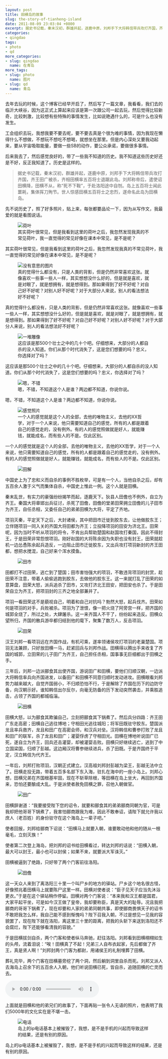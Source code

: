 ```yaml
---
layout: post
title: 田横岛的故事
slug: the-story-of-tianheng-island
date: 2011-08-09 23:03:04 +0800
excerpt: 据史书记载，秦末汉初，群雄并起，逐鹿中原，刘邦手下大将韩信带兵攻打齐国，齐王田广被杀，齐相田横率五百将士退踞此岛。刘邦称帝后，遣使诏田横降，田横不从，称死不下鞍，于赴洛阳途中自刎。岛上五百将士闻此噩耗，集体挥刀殉节。世人惊感田横五百将士之忠烈，遂命名此岛为田横岛。
categories:
- qingdao
tags:
- photo
- qd
more_categories:
- slug: qingdao
  name: 在青岛
more_tags:
- slug: photo
  name: 图片
- slug: qd
  name: 青岛
---
```


去年去玩的时候，这个博客已经早开启了，然后写了一篇文章，我看看，我们去的临沂大峡谷，因为这正式上算起来应该是第一次跟公司一起去玩，然后觉得比较新奇，比较刺激，比较想有些特殊的事情发生，比如说艳遇什么的，可是什么也没有发生。

工会组织去玩，我想我要不要去呢，要不要去真是个很为难的事情，因为我现在懒得什么不想做，不想玩不想吃不想喝，就想坐在那里。但是内心深处又要我动起来，要从宇宙吸取能量，要做一些SB的动作，要公众承诺，要做很多事情。

后来我去了，然后感觉良好的，带了一些我不知道的历史。我不知道这些历史好还是不好，反正我知道了。历史是这样的。

> 据史书记载，秦末汉初，群雄并起，逐鹿中原，刘邦手下大将韩信带兵攻打齐国，齐王田广被杀，齐相田横率五百将士退踞此岛。刘邦称帝后，遣使诏田横降，田横不从，称“死不下鞍”，于赴洛阳途中自刎。岛上五百将士闻此噩耗，集体挥刀殉节。世人惊感田横五百将士之忠烈，遂命名此岛为田横岛。

先不说历史了，照了好多照片，贴上来，每张都要品论一下，因为从写作文，我最爱的就是看图说话。

<figure>
	<img src="{{ site.path.uploads }}2011/08/09/the-story-of-tianheng-island/heye.jpg" alt="荷叶" />
	<figcaption>
		其实荷叶很常见，但是我看到这里的荷叶之后，我忽然发现我真的不常见荷叶，我一直觉得的常见好像在课本中常见，是不是呢？
	</figcaption>
</figure>

其实荷叶很常见，但是我看到这里的荷叶之后，我忽然发现我真的不常见荷叶，我一直觉得的常见好像在课本中常见，是不是呢？


<figure>
	<img src="{{ site.path.uploads }}2011/08/09/the-story-of-tianheng-island/nothing.jpg" alt="没有意思的图片" />
	<figcaption>
		真的觉得什么都没有，只是人类的背影，但是仍然非常喜欢这张。就像喜欢一些事一些人一样，其实想想没什么好的，但是就是喜欢，就是对眼了，就是想拥有，就是想得到。那如果得到了好不好呢？对自己好不好呢？对别人好不好呢？对于大部分人来说，别人的看法想法好不好呢？
	</figcaption>
</figure>

真的觉得什么都没有，只是人类的背影，但是仍然非常喜欢这张。就像喜欢一些事一些人一样，其实想想没什么好的，但是就是喜欢，就是对眼了，就是想拥有，就是想得到。那如果得到了好不好呢？对自己好不好呢？对别人好不好呢？对于大部分人来说，别人的看法想法好不好呢？

<figure>
	<img src="{{ site.path.uploads }}2011/08/09/the-story-of-tianheng-island/diaoxiang.jpg" alt="一堆雕像" />
	<figcaption>
		这应该是那500个壮士之中的几十个吧。仔细想来，大部分的人都自杀的没人知道。你们从那个时代消失了，这是您们想要的吗？忠义，你选择对了吗？
	</figcaption>
</figure>

这应该是那500个壮士之中的几十个吧。仔细想来，大部分的人都自杀的没人知道。你们从那个时代消失了，这是您们想要的吗？忠义，你选择对了吗？

<figure>
	<img src="{{ site.path.uploads }}2011/08/09/the-story-of-tianheng-island/zibao.jpg" alt="嗯，不错" />
	<figcaption>
		嗯，不错，不知道这个人是谁？两边都不知道，你说你说。
	</figcaption>
</figure>

嗯，不错，不知道这个人是谁？两边都不知道，你说你说。

<figure>
	<img src="{{ site.path.uploads }}2011/08/09/the-story-of-tianheng-island/feeling.jpg" alt="感觉照片" />
	<figcaption>
		一个人的感觉就是这个人的全部，去他的唯物主义，去他的XX哲学，对于一个人来说，他只需要知道自己的感觉，所有的人都是跟着自己的感觉走的，没有例外。有的人的感觉照做就是好人，就能赚钱，就能成名，而有些人的不是。仅此区别。
	</figcaption>
</figure>

一个人的感觉就是这个人的全部，去他的唯物主义，去他的XX哲学，对于一个人来说，他只需要知道自己的感觉，所有的人都是跟着自己的感觉走的，没有例外。有的人的感觉照做就是好人，就能赚钱，就能成名，而有些人的不是。仅此区别。

<figure>
	<img src="{{ site.path.uploads }}2011/08/09/the-story-of-tianheng-island/tianjie.jpg" alt="田解" />
</figure>

中国史上为了忠和义而自杀的事例不胜枚举，可是有一个人，当他自杀之后，却有五百余人激于义气而集体自杀，中国史上惟此一例。这个人就是田横。

秦末乱世，有实力的豪强纷纷揭竿而起，逐鹿天下。狄县人田儋也不例外，自立为齐王。秦国大将章邯出兵征讨，杀死了田儋，田儋的堂弟田荣拥立田儋的儿子田市为齐王，自任丞相，又委任自己的弟弟田横为大将，平定了齐地。

项羽灭秦，平定天下之后，大封诸侯，其中把田市迁徙到胶东去，让他做胶东王；立伴随项羽一同入关的齐国大将田都为齐王；立投降项羽的田安为济北王。田荣呢，因为当时不听从项羽的将令，不肯出兵帮助楚国和赵国攻打秦国，因此不得封王，于是田荣非常怨恨项羽。刚好赵国的大将陈余因为失职也没有封王，田荣就趁机一边怂恿陈余起兵造反，一边阻止田市迁徙胶东，又出兵攻打项羽新封的齐王田都，想把水搅混，自己好来个浑水摸鱼。

<figure>
	<img src="{{ site.path.uploads }}2011/08/09/the-story-of-tianheng-island/tianshi.jpg" alt="田市" />
</figure>

田都打不过田荣，逃亡到了楚国；田市害怕强大的项羽，不敢违背项羽的封赏，趁田荣不注意，带着人偷偷逃跑到胶东，去做他的胶东王。这一来就打乱了田荣的如意算盘，田荣大怒，派兵追杀了田市，又攻打济北王田安，把田安也杀了。于是田荣自立为齐王，把项羽封的三齐之地全部兼并了。

项羽一看田荣这不是藐视自己，明着和自己对抗吗？勃然大怒，起兵伐齐。田荣如何是项羽的对手，兵败被杀。项羽为了泄恨，像一把火烧了阿旁宫一样，把齐国的城郭全烧了，所过之处，大肆屠杀。这一来齐国人不干了，纷纷起来造反。田横众望所归，齐国的散兵游卒都归结到他的麾下，聚集了数万人，反击项羽。

<figure>
	<img src="{{ site.path.uploads }}2011/08/09/the-story-of-tianheng-island/tianrong.jpg" alt="田荣" />
</figure>

汉王刘邦一看项羽远在齐国作战，有机可乘，遂率领诸侯攻打项羽的老巢楚国。项羽无法兼顾，只好放田横一马，赶紧回兵与刘邦作战。田横得以腾出手来收复了齐国的城郭，立田荣的儿子田广为齐王，自己担任丞相，国事事无巨细都出于田横之手。

三年后，刘邦一边派郦食其出使齐国，游说田广和田横，要他们归顺汉朝，一边派大将韩信率兵向齐国进发，以备田广和田横不同意归顺时发动进攻。田横眼看刘邦势力越来越大，自觉齐国弱小，不归顺恐怕不行，于是解除了齐国在历下的边防守备，向汉朝示好。谁知韩信出尔反尔，向毫无防备的历下发动突然袭击，并乘胜追击，占领了齐国的都城临淄。

<figure>
	<img src="{{ site.path.uploads }}2011/08/09/the-story-of-tianheng-island/tianheng.jpg" alt="田横" />
</figure>

田横大怒，以为郦食其欺骗自己，立刻把郦食其下锅煮了。然后兵分四路：齐王田广东走高密；田横自己逃往博地；守相田光逃往城阳；将军田既驻守胶东。楚国派龙且率兵救齐，龙且和田广在高密会师，和汉兵对垒。汉将韩信和曹参打败了龙且和田广的联军，杀了龙且和田广；灌婴俘虏了守相田光。田横在博地听说田广已死，遂自立为齐王，回兵还击灌婴，却被灌婴击败。田横只好继续逃亡，逃到了中立国梁国，归顺了彭越。这边厢汉将曹参继续进兵，杀了田既。于是齐国终于平定，汉立韩信为代齐王。

一年后，刘邦打败项羽，汉朝正式建立。汉高祖刘邦封彭越为梁王，彭越无法中立了。田横走投无路，带着五百多名部下东入海，驻扎在海中的一座小岛上。刘邦心想，田横兄弟在齐国根基牢固，现在不斩草除根，等田横在岛上坐大，再回到齐国来，恐怕还要酿成大乱。于是派使者赦免田横之罪，召他入朝做官。

<figure>
	<img src="{{ site.path.uploads }}2011/08/09/the-story-of-tianheng-island/tianguang.jpg" alt="田广" />
</figure>

田横辞谢道：“我要接受陛下您的诏令，就要和郦食其的弟弟郦商同朝为官，可是我却把他哥哥下锅煮了，我害怕郦商跟我为难，因此不敢奉诏，请陛下就允许我以庶人（老百姓）的身份驻守在这个海岛上一辈子吧。”

使者回报，刘邦给郦商下诏说：“田横马上就要入朝，谁要敢动他和他的随从一根毫毛，立刻灭族！”

使者第二次登上海岛，把刘邦的诏书给田横看过，转达刘邦的话说：“田横入朝，最大可以封王，最小也可以封侯；如果不来，就要派大军诛灭。”

田横被逼到了绝路，只好带了两个门客前往洛阳。

<figure>
	<img src="{{ site.path.uploads }}2011/08/09/the-story-of-tianheng-island/tianzhan.jpg" alt="田儋" />
</figure>

这一天众人来到了离洛阳三十里一个叫尸乡的地方的驿站。尸乡这个地名很古怪，好像预兆着田横马上就要陈尸这里一样。田横对使者说：“臣子见天子应当先沐浴更衣。”于是在这个驿站稍作停留。田横对两个门客说：“本来我和汉王都是国君，大家平起平坐，可是如今汉王做了皇帝，我却要称臣，真是天大的耻辱。况且我把郦商的哥哥下锅煮了，现在却要和人家的弟弟同朝共事，即使郦商畏惧天子的诏书不敢把我怎么样，我自己能不感到惭愧吗？陛下召我入朝，不过是想见一见我的容貌罢了，现在陛下就在洛阳，离这里三十里的距离，把我的头斩下来送到洛阳还不会腐烂，陛下还能够看清我的容貌。”

于是田横拔剑自杀，两个门客和使者纵马奔驰，赶往洛阳。刘邦看到田横栩栩如生的头颅，流着泪说：“唉！田横真了不起！兄弟三人自布衣起家，先后都做了齐王，真是贤人啊！”刘邦封两个门客为都尉，用诸侯王的礼制埋葬了田横。

葬礼完毕，两个门客在田横墓旁挖了两个洞，然后躺到洞里自杀而死。刘邦又派人去海岛上召余下的五百余人入朝，他们听说田横已死，皆自杀，追随田横的亡灵而去。

<audio controls="controls">
	<source src="{{ site.path.uploads }}2011/08/09/the-story-of-tianheng-island/mer-maid-song.mp3" type="audio/mpeg" />
	Your browser does not support the audio element.
</audio>

上面就是田横和他的弟兄们的故事了，下面再贴一张令人无语的照片，他表明了我们5000年的文化实在是不堪一击。

<figure>
	<img src="{{ site.path.uploads }}2011/08/09/the-story-of-tianheng-island/phone.jpg" alt="电话" />
	<figcaption>
		岛上的ip电话基本上被摧毁了，我想，是不是手机的兴起而导致这样的结果，还是有别的原因。
	</figcaption>
</figure>

岛上的ip电话基本上被摧毁了，我想，是不是手机的兴起而导致这样的结果，还是有别的原因。
